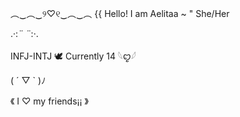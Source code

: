 ︵‿︵‿୨♡୧‿︵‿︵
{{ Hello! I am Aelitaa ~ "
She/Her

  .·:*¨ ¨*:·.

   INFJ-INTJ
🕊 Currently 14 𓆩ꨄ︎𓆪

( ´ ▽ ` )ﾉ 

《 I ♡ my friends¡¡ 》
